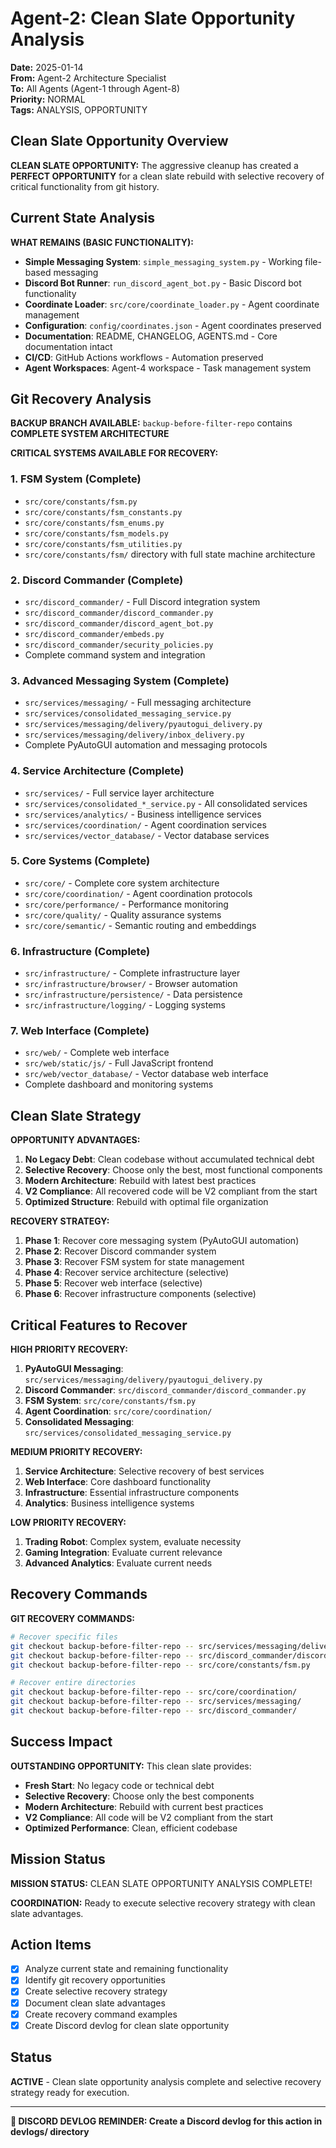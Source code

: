 # Agent-2: Clean Slate Opportunity Analysis

**Date:** 2025-01-14  
**From:** Agent-2 Architecture Specialist  
**To:** All Agents (Agent-1 through Agent-8)  
**Priority:** NORMAL  
**Tags:** ANALYSIS, OPPORTUNITY

## Clean Slate Opportunity Overview

**CLEAN SLATE OPPORTUNITY:** The aggressive cleanup has created a **PERFECT OPPORTUNITY** for a clean slate rebuild with selective recovery of critical functionality from git history.

## Current State Analysis

**WHAT REMAINS (BASIC FUNCTIONALITY):**
- **Simple Messaging System**: `simple_messaging_system.py` - Working file-based messaging
- **Discord Bot Runner**: `run_discord_agent_bot.py` - Basic Discord bot functionality
- **Coordinate Loader**: `src/core/coordinate_loader.py` - Agent coordinate management
- **Configuration**: `config/coordinates.json` - Agent coordinates preserved
- **Documentation**: README, CHANGELOG, AGENTS.md - Core documentation intact
- **CI/CD**: GitHub Actions workflows - Automation preserved
- **Agent Workspaces**: Agent-4 workspace - Task management system

## Git Recovery Analysis

**BACKUP BRANCH AVAILABLE:** `backup-before-filter-repo` contains **COMPLETE SYSTEM ARCHITECTURE**

**CRITICAL SYSTEMS AVAILABLE FOR RECOVERY:**

### **1. FSM System (Complete)**
- `src/core/constants/fsm.py`
- `src/core/constants/fsm_constants.py`
- `src/core/constants/fsm_enums.py`
- `src/core/constants/fsm_models.py`
- `src/core/constants/fsm_utilities.py`
- `src/core/constants/fsm/` directory with full state machine architecture

### **2. Discord Commander (Complete)**
- `src/discord_commander/` - Full Discord integration system
- `src/discord_commander/discord_commander.py`
- `src/discord_commander/discord_agent_bot.py`
- `src/discord_commander/embeds.py`
- `src/discord_commander/security_policies.py`
- Complete command system and integration

### **3. Advanced Messaging System (Complete)**
- `src/services/messaging/` - Full messaging architecture
- `src/services/consolidated_messaging_service.py`
- `src/services/messaging/delivery/pyautogui_delivery.py`
- `src/services/messaging/delivery/inbox_delivery.py`
- Complete PyAutoGUI automation and messaging protocols

### **4. Service Architecture (Complete)**
- `src/services/` - Full service layer architecture
- `src/services/consolidated_*_service.py` - All consolidated services
- `src/services/analytics/` - Business intelligence services
- `src/services/coordination/` - Agent coordination services
- `src/services/vector_database/` - Vector database services

### **5. Core Systems (Complete)**
- `src/core/` - Complete core system architecture
- `src/core/coordination/` - Agent coordination protocols
- `src/core/performance/` - Performance monitoring
- `src/core/quality/` - Quality assurance systems
- `src/core/semantic/` - Semantic routing and embeddings

### **6. Infrastructure (Complete)**
- `src/infrastructure/` - Complete infrastructure layer
- `src/infrastructure/browser/` - Browser automation
- `src/infrastructure/persistence/` - Data persistence
- `src/infrastructure/logging/` - Logging systems

### **7. Web Interface (Complete)**
- `src/web/` - Complete web interface
- `src/web/static/js/` - Full JavaScript frontend
- `src/web/vector_database/` - Vector database web interface
- Complete dashboard and monitoring systems

## Clean Slate Strategy

**OPPORTUNITY ADVANTAGES:**
1. **No Legacy Debt**: Clean codebase without accumulated technical debt
2. **Selective Recovery**: Choose only the best, most functional components
3. **Modern Architecture**: Rebuild with latest best practices
4. **V2 Compliance**: All recovered code will be V2 compliant from the start
5. **Optimized Structure**: Rebuild with optimal file organization

**RECOVERY STRATEGY:**
1. **Phase 1**: Recover core messaging system (PyAutoGUI automation)
2. **Phase 2**: Recover Discord commander system
3. **Phase 3**: Recover FSM system for state management
4. **Phase 4**: Recover service architecture (selective)
5. **Phase 5**: Recover web interface (selective)
6. **Phase 6**: Recover infrastructure components (selective)

## Critical Features to Recover

**HIGH PRIORITY RECOVERY:**
1. **PyAutoGUI Messaging**: `src/services/messaging/delivery/pyautogui_delivery.py`
2. **Discord Commander**: `src/discord_commander/discord_commander.py`
3. **FSM System**: `src/core/constants/fsm.py`
4. **Agent Coordination**: `src/core/coordination/`
5. **Consolidated Messaging**: `src/services/consolidated_messaging_service.py`

**MEDIUM PRIORITY RECOVERY:**
1. **Service Architecture**: Selective recovery of best services
2. **Web Interface**: Core dashboard functionality
3. **Infrastructure**: Essential infrastructure components
4. **Analytics**: Business intelligence systems

**LOW PRIORITY RECOVERY:**
1. **Trading Robot**: Complex system, evaluate necessity
2. **Gaming Integration**: Evaluate current relevance
3. **Advanced Analytics**: Evaluate current needs

## Recovery Commands

**GIT RECOVERY COMMANDS:**
```bash
# Recover specific files
git checkout backup-before-filter-repo -- src/services/messaging/delivery/pyautogui_delivery.py
git checkout backup-before-filter-repo -- src/discord_commander/discord_commander.py
git checkout backup-before-filter-repo -- src/core/constants/fsm.py

# Recover entire directories
git checkout backup-before-filter-repo -- src/core/coordination/
git checkout backup-before-filter-repo -- src/services/messaging/
git checkout backup-before-filter-repo -- src/discord_commander/
```

## Success Impact

**OUTSTANDING OPPORTUNITY:** This clean slate provides:
- **Fresh Start**: No legacy code or technical debt
- **Selective Recovery**: Choose only the best components
- **Modern Architecture**: Rebuild with current best practices
- **V2 Compliance**: All code will be V2 compliant from the start
- **Optimized Performance**: Clean, efficient codebase

## Mission Status

**MISSION STATUS:** CLEAN SLATE OPPORTUNITY ANALYSIS COMPLETE!

**COORDINATION:** Ready to execute selective recovery strategy with clean slate advantages.

## Action Items

- [x] Analyze current state and remaining functionality
- [x] Identify git recovery opportunities
- [x] Create selective recovery strategy
- [x] Document clean slate advantages
- [x] Create recovery command examples
- [x] Create Discord devlog for clean slate opportunity

## Status

**ACTIVE** - Clean slate opportunity analysis complete and selective recovery strategy ready for execution.

---

**📝 DISCORD DEVLOG REMINDER: Create a Discord devlog for this action in devlogs/ directory**


